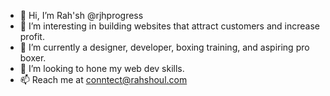 - 👋 Hi, I’m Rah'sh @rjhprogress
- 👀 I’m  interesting in building websites that attract customers and increase profit.
- 🌱 I’m currently a designer, developer, boxing training, and aspiring pro boxer.
- 💞️ I’m looking to hone my web dev skills.
- 📫 Reach me at conntect@rahshoul.com 

<!---
rjhprogress/rjhprogress is a ✨ special ✨ repository because its `README.md` (this file) appears on your GitHub profile.
You can click the Preview link to take a look at your changes.
--->
